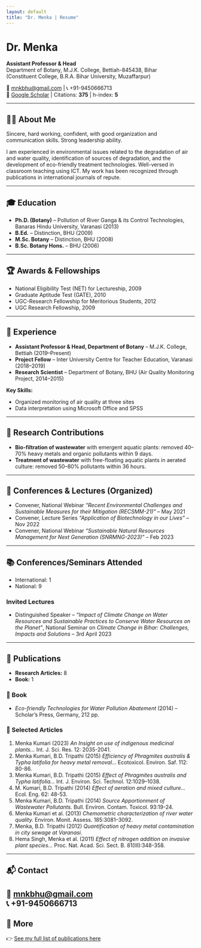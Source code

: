 ```yaml
---
layout: default
title: "Dr. Menka | Resume"
---
```


# Dr. Menka

**Assistant Professor & Head**  
Department of Botany, M.J.K. College, Bettiah-845438, Bihar  
(Constituent College, B.R.A. Bihar University, Muzaffarpur)  

📧 [mnkbhu@gmail.com](mailto:mnkbhu@gmail.com) | 📞 +91-9450666713  
🔗 [Google Scholar](#) | Citations: **375** | h-index: **5**

---

## 👩‍🎓 About Me
Sincere, hard working, confident, with good organization and communication skills. Strong leadership ability.  

I am experienced in environmental issues related to the degradation of air and water quality, identification of sources of degradation, and the development of eco-friendly treatment technologies. Well-versed in classroom teaching using ICT. My work has been recognized through publications in international journals of repute.

---

## 🎓 Education
- **Ph.D. (Botany)** – Pollution of River Ganga & its Control Technologies, Banaras Hindu University, Varanasi (2013)  
- **B.Ed.** – Distinction, BHU (2009)  
- **M.Sc. Botany** – Distinction, BHU (2008)  
- **B.Sc. Botany Hons.** – BHU (2006)  

---

## 🏆 Awards & Fellowships
- National Eligibility Test (NET) for Lectureship, 2009  
- Graduate Aptitude Test (GATE), 2010  
- UGC-Research Fellowship for Meritorious Students, 2012  
- UGC Research Fellowship, 2009  

---

## 💼 Experience
- **Assistant Professor & Head, Department of Botany** – M.J.K. College, Bettiah (2019–Present)  
- **Project Fellow** – Inter University Centre for Teacher Education, Varanasi (2018–2019)  
- **Research Scientist** – Department of Botany, BHU (Air Quality Monitoring Project, 2014–2015)  

**Key Skills:**  
- Organized monitoring of air quality at three sites  
- Data interpretation using Microsoft Office and SPSS  

---

## 🔬 Research Contributions
- **Bio-filtration of wastewater** with emergent aquatic plants: removed 40–70% heavy metals and organic pollutants within 9 days.  
- **Treatment of wastewater** with free-floating aquatic plants in aerated culture: removed 50–80% pollutants within 36 hours.  

---

## 🎤 Conferences & Lectures (Organized)
- Convener, National Webinar *“Recent Environmental Challenges and Sustainable Measures for their Mitigation (RECSMM-21)”* – May 2021  
- Convener, Lecture Series *“Application of Biotechnology in our Lives”* – Nov 2022  
- Convener, National Webinar *“Sustainable Natural Resources Management for Next Generation (SNRMNG-2023)”* – Feb 2023  

---

## 📚 Conferences/Seminars Attended
- International: 1  
- National: 9  

### Invited Lectures
- Distinguished Speaker – *“Impact of Climate Change on Water Resources and Sustainable Practices to Conserve Water Resources on the Planet”*, National Seminar on *Climate Change in Bihar: Challenges, Impacts and Solutions* – 3rd April 2023  

---

## 📖 Publications
- **Research Articles:** 8  
- **Book:** 1  

### 📘 Book
- *Eco-friendly Technologies for Water Pollution Abatement* (2014) – Scholar’s Press, Germany, 212 pp.  

### 📝 Selected Articles
1. Menka Kumari (2023) *An Insight on use of indigenous medicinal plants...* Int. J. Sci. Res. 12: 2035-2041.  
2. Menka Kumari, B.D. Tripathi (2015) *Efficiency of Phragmites australis & Typha latifolia for heavy metal removal...* Ecotoxicol. Environ. Saf. 112: 80-86.  
3. Menka Kumari, B.D. Tripathi (2015) *Effect of Phragmites australis and Typha latifolia...* Int. J. Environ. Sci. Technol. 12:1029–1038.  
4. M. Kumari, B.D. Tripathi (2014) *Effect of aeration and mixed culture...* Ecol. Eng. 62: 48-53.  
5. Menka Kumari, B.D. Tripathi (2014) *Source Apportionment of Wastewater Pollutants.* Bull. Environ. Contam. Toxicol. 93:19-24.  
6. Menka Kumari et al. (2013) *Chemometric characterization of river water quality.* Environ. Monit. Assess. 185:3081–3092.  
7. Menka, B.D. Tripathi (2012) *Quantification of heavy metal contamination in city sewage at Varanasi.*  
8. Hema Singh, Menka et al. (2011) *Effect of nitrogen addition on invasive plant species...* Proc. Nat. Acad. Sci. Sect. B. 81(III):348-358.  

---

## 📬 Contact
📧 [mnkbhu@gmail.com](mailto:mnkbhu@gmail.com)  
📞 +91-9450666713  
---
## 🔗 More
👉 [See my full list of publications here](publications.md)
